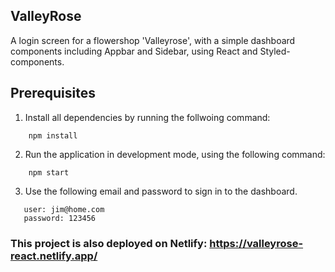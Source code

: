 ## ValleyRose

A login screen for a flowershop 'Valleyrose', with a simple dashboard components including Appbar and Sidebar, using React and Styled-components.

## Prerequisites

1. Install all dependencies by running the follwoing command: 

```npm
    npm install 
```

2. Run the application in development mode, using the following command:

```npm
    npm start
```

3. Use the following email and password to sign in to the dashboard. 

```
   user: jim@home.com
   password: 123456
```

### **This project is also deployed on Netlify:** https://valleyrose-react.netlify.app/

